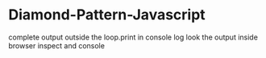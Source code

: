 # Diamond-Pattern-Javascript
complete output outside the loop.print in console log
look the output inside browser inspect and console 
